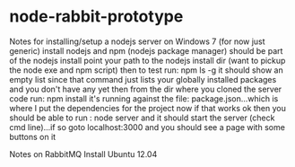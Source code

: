 node-rabbit-prototype
=====================

Notes for installing/setup a nodejs server on Windows 7 (for now just generic)
 install nodejs and npm (nodejs package manager) should be part of the nodejs install
 point your path to the nodejs install dir (want to pickup the node exe and npm script)
 then to test run: npm ls -g
   it should show an empty list since that command just lists your globally installed packages and you don't have any yet
 then from the dir where you cloned the server code run: npm install
   it's running against the file: package.json...which is where I put the dependencies for the project
 now if that works ok then you should be able to run : node server   and it should start the server (check cmd line)...if so goto localhost:3000 and you should see a page with some buttons on it 

 
Notes on RabbitMQ Install Ubuntu 12.04
